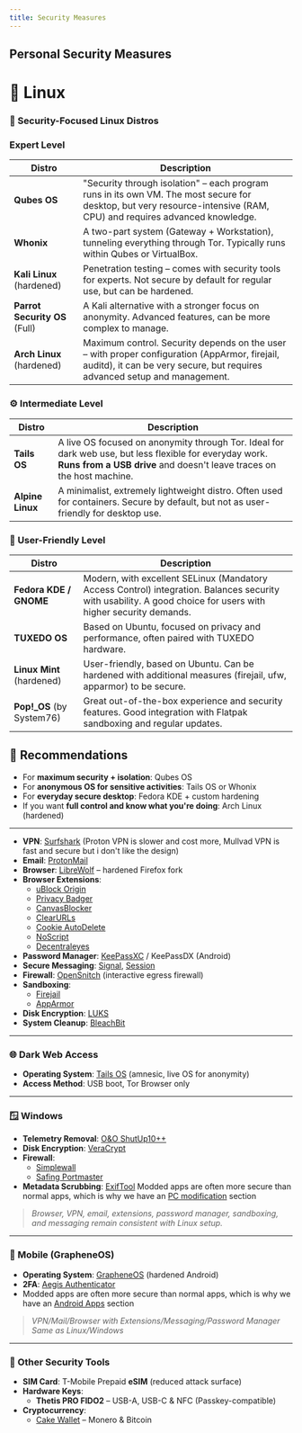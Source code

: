```yaml
---
title: Security Measures
---
```


## Personal Security Measures

# 🐧 Linux
### 🐧 Security-Focused Linux Distros

### Expert Level

| Distro        | Description |
|---------------|-------------|
| **Qubes OS**  | "Security through isolation" – each program runs in its own VM. The most secure for desktop, but very resource-intensive (RAM, CPU) and requires advanced knowledge. |
| **Whonix**    | A two-part system (Gateway + Workstation), tunneling everything through Tor. Typically runs within Qubes or VirtualBox. |
| **Kali Linux** (hardened) | Penetration testing – comes with security tools for experts. Not secure by default for regular use, but can be hardened. |
| **Parrot Security OS** (Full) | A Kali alternative with a stronger focus on anonymity. Advanced features, can be more complex to manage. |
| **Arch Linux** (hardened) | Maximum control. Security depends on the user – with proper configuration (AppArmor, firejail, auditd), it can be very secure, but requires advanced setup and management. |

### ⚙️ Intermediate Level

| Distro        | Description                                                                                                                         |
|---------------|-------------------------------------------------------------------------------------------------------------------------------------|
| **Tails OS**  | A live OS focused on anonymity through Tor. Ideal for dark web use, but less flexible for everyday work. **Runs from a USB drive** and doesn't leave traces on the host machine.                             |
| **Alpine Linux** | A minimalist, extremely lightweight distro. Often used for containers. Secure by default, but not as user-friendly for desktop use. |

### 🧩 User-Friendly Level

| Distro              | Description |
|---------------------|-------------|
| **Fedora KDE / GNOME** | Modern, with excellent SELinux (Mandatory Access Control) integration. Balances security with usability. A good choice for users with higher security demands. |
| **TUXEDO OS**       | Based on Ubuntu, focused on privacy and performance, often paired with TUXEDO hardware. |
| **Linux Mint** (hardened) | User-friendly, based on Ubuntu. Can be hardened with additional measures (firejail, ufw, apparmor) to be secure. |
| **Pop!\_OS** (by System76) | Great out-of-the-box experience and security features. Good integration with Flatpak sandboxing and regular updates. |


## 📝 Recommendations

- For **maximum security + isolation**: Qubes OS
- For **anonymous OS for sensitive activities**: Tails OS or Whonix
- For **everyday secure desktop**: Fedora KDE + custom hardening
- If you want **full control and know what you're doing**: Arch Linux (hardened)

---

- **VPN**: [Surfshark](https://surfshark.com/) (Proton VPN is slower and cost more, Mullvad VPN is fast and secure but i don't like the design)
- **Email**: [ProtonMail](https://proton.me/)
- **Browser**: [LibreWolf](https://librewolf.net/) – hardened Firefox fork
- **Browser Extensions**:
    - [uBlock Origin](https://github.com/gorhill/uBlock)
    - [Privacy Badger](https://privacybadger.org/)
    - [CanvasBlocker](https://github.com/kkapsner/CanvasBlocker)
    - [ClearURLs](https://clearurls.xyz/)
    - [Cookie AutoDelete](https://github.com/Cookie-AutoDelete/Cookie-AutoDelete)
    - [NoScript](https://noscript.net/)
    - [Decentraleyes](https://decentraleyes.org/)
- **Password Manager**: [KeePassXC](https://keepassxc.org/) / KeePassDX (Android)
- **Secure Messaging**: [Signal](https://signal.org/), [Session](https://getsession.org/)
- **Firewall**: [OpenSnitch](https://github.com/evilsocket/opensnitch) (interactive egress firewall)
- **Sandboxing**:
    - [Firejail](https://firejail.wordpress.com/)
    - [AppArmor](https://gitlab.com/apparmor/apparmor)
- **Disk Encryption**: [LUKS](https://gitlab.com/cryptsetup/cryptsetup)
- **System Cleanup**: [BleachBit](https://www.bleachbit.org/)

---

### 🌐 Dark Web Access

- **Operating System**: [Tails OS](https://tails.net/) (amnesic, live OS for anonymity)
- **Access Method**: USB boot, Tor Browser only

---

### 🪟 Windows

- **Telemetry Removal**: [O&O ShutUp10++](https://www.oo-software.com/en/shutup10)
- **Disk Encryption**: [VeraCrypt](https://www.veracrypt.fr/)
- **Firewall**:
    - [Simplewall](https://www.henrypp.org/product/simplewall)
    - [Safing Portmaster](https://safing.io/)
- **Metadata Scrubbing**: [ExifTool](https://exiftool.org/)
  Modded apps are often more secure than normal apps, which is why we have an [PC modification](/wiki/PC/modifications.md) section

> *Browser, VPN, email, extensions, password manager, sandboxing, and messaging remain consistent with Linux setup.*

---

### 📱 Mobile (GrapheneOS)

- **Operating System**: [GrapheneOS](https://grapheneos.org/) (hardened Android)
- **2FA**: [Aegis Authenticator](https://getaegis.app/)
- Modded apps are often more secure than normal apps, which is why we have an [Android Apps](/wiki/mobile-apps/android-apps) section
> *VPN/Mail/Browser with Extensions/Messaging/Password Manager  Same as Linux/Windows*

---

### 🔐 Other Security Tools

- **SIM Card**: T-Mobile Prepaid **eSIM** (reduced attack surface)
- **Hardware Keys**:
    - **Thetis PRO FIDO2** – USB-A, USB-C & NFC (Passkey-compatible)
- **Cryptocurrency**:
    - [Cake Wallet](https://cakewallet.com/) – Monero & Bitcoin